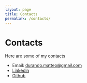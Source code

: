 ```yaml
---
layout: page
title: Contacts
permalink: /contacts/
---
```

# Contacts
Here are some of my contacts
- Email: [durando.matteo@gmail.com](durando.matteo@gmail.com)
- [Linkedin](www.linkedin.com/in/matteodurando)
- [Github](https://github.com/MatteoD00)
